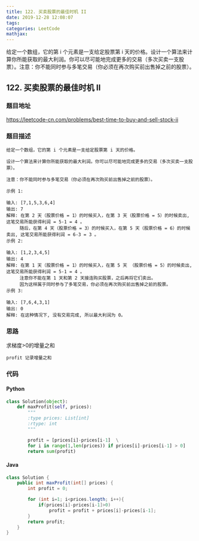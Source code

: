 ```yaml
---
title: 122. 买卖股票的最佳时机 II
date: 2019-12-28 12:08:07
tags:
categories: LeetCode
mathjax:
---
```


给定一个数组，它的第 i 个元素是一支给定股票第 i 天的价格。设计一个算法来计算你所能获取的最大利润。你可以尽可能地完成更多的交易（多次买卖一支股票）。注意：你不能同时参与多笔交易（你必须在再次购买前出售掉之前的股票）。

<!-- more -->

## 122. 买卖股票的最佳时机 II

### 题目地址

https://leetcode-cn.com/problems/best-time-to-buy-and-sell-stock-ii

### 题目描述

```
给定一个数组，它的第 i 个元素是一支给定股票第 i 天的价格。

设计一个算法来计算你所能获取的最大利润。你可以尽可能地完成更多的交易（多次买卖一支股票）。

注意：你不能同时参与多笔交易（你必须在再次购买前出售掉之前的股票）。

示例 1:

输入: [7,1,5,3,6,4]
输出: 7
解释: 在第 2 天（股票价格 = 1）的时候买入，在第 3 天（股票价格 = 5）的时候卖出, 这笔交易所能获得利润 = 5-1 = 4 。
     随后，在第 4 天（股票价格 = 3）的时候买入，在第 5 天（股票价格 = 6）的时候卖出, 这笔交易所能获得利润 = 6-3 = 3 。
示例 2:

输入: [1,2,3,4,5]
输出: 4
解释: 在第 1 天（股票价格 = 1）的时候买入，在第 5 天 （股票价格 = 5）的时候卖出, 这笔交易所能获得利润 = 5-1 = 4 。
     注意你不能在第 1 天和第 2 天接连购买股票，之后再将它们卖出。
     因为这样属于同时参与了多笔交易，你必须在再次购买前出售掉之前的股票。
示例 3:

输入: [7,6,4,3,1]
输出: 0
解释: 在这种情况下, 没有交易完成, 所以最大利润为 0。
```

### 思路

求梯度>0的增量之和

`profit 记录增量之和`

### 代码

#### Python

```python
class Solution(object):
    def maxProfit(self, prices):
        """
        :type prices: List[int]
        :rtype: int
        """

        profit = [prices[i]-prices[i-1]  \
        for i in range(1,len(prices)) if prices[i]-prices[i-1] > 0]
        return sum(profit)
```

#### Java

```java
class Solution {
    public int maxProfit(int[] prices) {
        int profit = 0;

        for (int i=1; i<prices.length; i++){
            if(prices[i]-prices[i-1]>0)
                profit = profit + prices[i]-prices[i-1];
        }
        return profit;
    }
}
```





